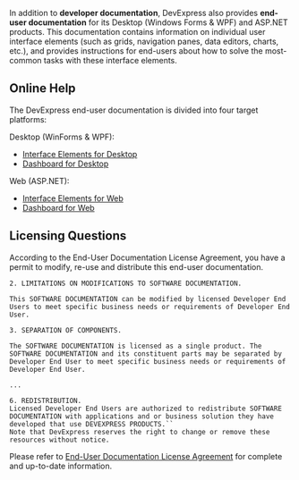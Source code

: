 In addition to **developer documentation**, DevExpress also provides **end-user documentation** for its Desktop (Windows Forms & WPF) and ASP.NET products. This documentation contains information on individual user interface elements (such as grids, navigation panes, data editors, charts, etc.), and provides instructions for end-users about how to solve the most-common tasks with these interface elements.

## Online Help
The DevExpress end-user documentation is divided into four target platforms:

Desktop (WinForms & WPF):
* [Interface Elements for Desktop](interface-elements-for-desktop/articles/README.md)
* [Dashboard for Desktop](dashboard-for-desktop/articles/README.md)

Web (ASP.NET):
* [Interface Elements for Web](interface-elements-for-web/articles/README.md)
* [Dashboard for Web](dashboard-for-web/articles/README.md)

## Licensing Questions
According to the End-User Documentation License Agreement, you have a permit to modify, re-use and distribute this end-user documentation.

```
2. LIMITATIONS ON MODIFICATIONS TO SOFTWARE DOCUMENTATION.

This SOFTWARE DOCUMENTATION can be modified by licensed Developer End Users to meet specific business needs or requirements of Developer End User.

3. SEPARATION OF COMPONENTS.

The SOFTWARE DOCUMENTATION is licensed as a single product. The SOFTWARE DOCUMENTATION and its constituent parts may be separated by Developer End User to meet specific business needs or requirements of Developer End User.

...

6. REDISTRIBUTION.
Licensed Developer End Users are authorized to redistribute SOFTWARE DOCUMENTATION with applications and or business solution they have developed that use DEVEXPRESS PRODUCTS.``
Note that DevExpress reserves the right to change or remove these resources without notice.
```

Please refer to [End-User Documentation License Agreement](https://www.devexpress.com/Support/EULAs/EndUserDocumentation.xml) for complete and up-to-date information.
